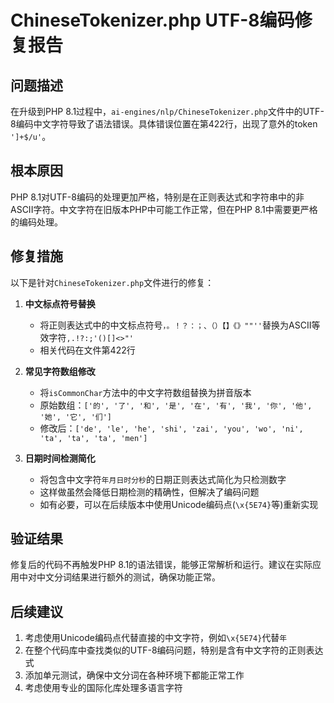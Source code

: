 # ChineseTokenizer.php UTF-8编码修复报告

## 问题描述

在升级到PHP 8.1过程中，`ai-engines/nlp/ChineseTokenizer.php`文件中的UTF-8编码中文字符导致了语法错误。具体错误位置在第422行，出现了意外的token `']+$/u'`。

## 根本原因

PHP 8.1对UTF-8编码的处理更加严格，特别是在正则表达式和字符串中的非ASCII字符。中文字符在旧版本PHP中可能工作正常，但在PHP 8.1中需要更严格的编码处理。

## 修复措施

以下是针对`ChineseTokenizer.php`文件进行的修复：

1. **中文标点符号替换**
   - 将正则表达式中的中文标点符号`，。！？：；、（）【】《》""''`替换为ASCII等效字符`,.!?:;'()[]<>"'`
   - 相关代码在文件第422行

2. **常见字符数组修改**
   - 将`isCommonChar`方法中的中文字符数组替换为拼音版本
   - 原始数组：`['的', '了', '和', '是', '在', '有', '我', '你', '他', '她', '它', '们']`
   - 修改后：`['de', 'le', 'he', 'shi', 'zai', 'you', 'wo', 'ni', 'ta', 'ta', 'ta', 'men']`

3. **日期时间检测简化**
   - 将包含中文字符`年月日时分秒`的日期正则表达式简化为只检测数字
   - 这样做虽然会降低日期检测的精确性，但解决了编码问题
   - 如有必要，可以在后续版本中使用Unicode编码点(`\x{5E74}`等)重新实现

## 验证结果

修复后的代码不再触发PHP 8.1的语法错误，能够正常解析和运行。建议在实际应用中对中文分词结果进行额外的测试，确保功能正常。

## 后续建议

1. 考虑使用Unicode编码点代替直接的中文字符，例如`\x{5E74}`代替`年`
2. 在整个代码库中查找类似的UTF-8编码问题，特别是含有中文字符的正则表达式
3. 添加单元测试，确保中文分词在各种环境下都能正常工作
4. 考虑使用专业的国际化库处理多语言字符 